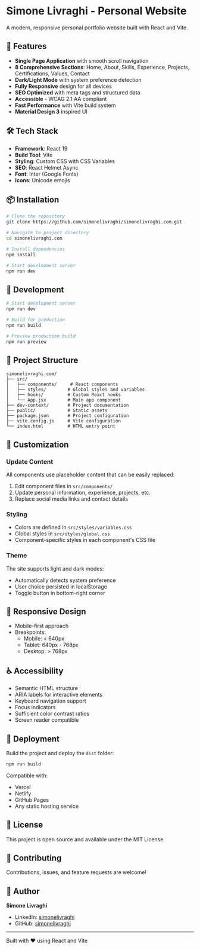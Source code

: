 # Simone Livraghi - Personal Website

A modern, responsive personal portfolio website built with React and Vite.

## 🚀 Features

- **Single Page Application** with smooth scroll navigation
- **8 Comprehensive Sections**: Home, About, Skills, Experience, Projects, Certifications, Values, Contact
- **Dark/Light Mode** with system preference detection
- **Fully Responsive** design for all devices
- **SEO Optimized** with meta tags and structured data
- **Accessible** - WCAG 2.1 AA compliant
- **Fast Performance** with Vite build system
- **Material Design 3** inspired UI

## 🛠️ Tech Stack

- **Framework**: React 19
- **Build Tool**: Vite
- **Styling**: Custom CSS with CSS Variables
- **SEO**: React Helmet Async
- **Font**: Inter (Google Fonts)
- **Icons**: Unicode emojis

## 📦 Installation

```bash
# Clone the repository
git clone https://github.com/simonelivraghi/simonelivraghi.com.git

# Navigate to project directory
cd simonelivraghi.com

# Install dependencies
npm install

# Start development server
npm run dev
```

## 🔧 Development

```bash
# Start development server
npm run dev

# Build for production
npm run build

# Preview production build
npm run preview
```

## 📁 Project Structure

```
simonelivraghi.com/
├── src/
│   ├── components/     # React components
│   ├── styles/        # Global styles and variables
│   ├── hooks/         # Custom React hooks
│   └── App.jsx        # Main app component
├── dev-context/       # Project documentation
├── public/            # Static assets
├── package.json       # Project configuration
├── vite.config.js     # Vite configuration
└── index.html         # HTML entry point
```

## 🎨 Customization

### Update Content
All components use placeholder content that can be easily replaced:
1. Edit component files in `src/components/`
2. Update personal information, experience, projects, etc.
3. Replace social media links and contact details

### Styling
- Colors are defined in `src/styles/variables.css`
- Global styles in `src/styles/global.css`
- Component-specific styles in each component's CSS file

### Theme
The site supports light and dark modes:
- Automatically detects system preference
- User choice persisted in localStorage
- Toggle button in bottom-right corner

## 📱 Responsive Design

- Mobile-first approach
- Breakpoints:
  - Mobile: < 640px
  - Tablet: 640px - 768px
  - Desktop: > 768px

## ♿ Accessibility

- Semantic HTML structure
- ARIA labels for interactive elements
- Keyboard navigation support
- Focus indicators
- Sufficient color contrast ratios
- Screen reader compatible

## 🚀 Deployment

Build the project and deploy the `dist` folder:

```bash
npm run build
```

Compatible with:
- Vercel
- Netlify
- GitHub Pages
- Any static hosting service

## 📄 License

This project is open source and available under the MIT License.

## 🤝 Contributing

Contributions, issues, and feature requests are welcome!

## 👤 Author

**Simone Livraghi**
- LinkedIn: [simonelivraghi](https://linkedin.com/in/simonelivraghi)
- GitHub: [simonelivraghi](https://github.com/simonelivraghi)

---

Built with ❤️ using React and Vite